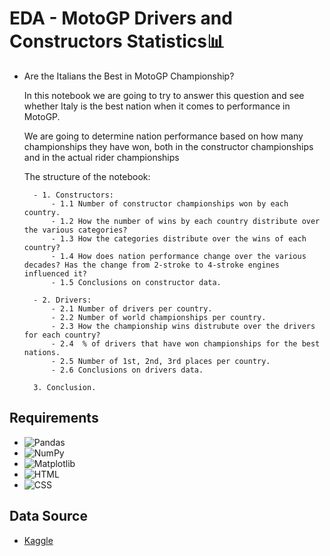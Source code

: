 # EDA - MotoGP Drivers and Constructors Statistics📊
- Are the Italians the Best in MotoGP Championship? 

    In this notebook we are going to try to answer this question and see whether Italy is the best nation when it comes to performance in MotoGP.

    We are going to determine nation performance based on how many championships they have won, both in the constructor championships and in the actual rider championships

    The structure of the notebook:
        
        - 1. Constructors:
            - 1.1 Number of constructor championships won by each country.
            - 1.2 How the number of wins by each country distribute over the various categories?
            - 1.3 How the categories distribute over the wins of each country?
            - 1.4 How does nation performance change over the various decades? Has the change from 2-stroke to 4-stroke engines influenced it?
            - 1.5 Conclusions on constructor data.
        
        - 2. Drivers:
            - 2.1 Number of drivers per country.
            - 2.2 Number of world championships per country.
            - 2.3 How the championship wins distrubute over the drivers for each country?
            - 2.4  % of drivers that have won championships for the best nations.
            - 2.5 Number of 1st, 2nd, 3rd places per country.
            - 2.6 Conclusions on drivers data.
        
        3. Conclusion.
        
## Requirements 
- ![Pandas](https://img.shields.io/badge/Pandas-2C2D72?style=for-the-badge&logo=pandas&logoColor=white)
-	![NumPy](https://img.shields.io/badge/Numpy-777BB4?style=for-the-badge&logo=numpy&logoColor=white)
- ![Matplotlib](https://img.shields.io/badge/Matplotlib-E97627?style=for-the-badge&logo=Matplotlib&logoColor=white)
- ![HTML](https://img.shields.io/badge/HTML5-E34F26?style=for-the-badge&logo=html5&logoColor=white)
- ![CSS](https://img.shields.io/badge/CSS3-1572B6?style=for-the-badge&logo=css3&logoColor=white)

## Data Source
- [Kaggle](https://www.kaggle.com/)
